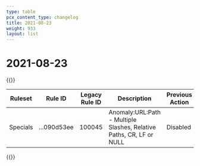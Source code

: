 ```yaml
---
type: table
pcx_content_type: changelog
title: 2021-08-23
weight: 933
layout: list
---
```


# 2021-08-23

{{<table-wrap>}}

<table style="width: 100%">
  <thead>
    <tr>
      <th>Ruleset</th>
      <th>Rule ID</th>
      <th>Legacy Rule ID</th>
      <th>Description</th>
      <th>Previous Action</th>
      <th>New Action</th>
    </tr>
  </thead>
  <tbody>
    <tr>
      <td>Specials</td>
      <td>...090d53ee</td>
      <td>100045</td>
      <td>
        Anomaly:URL:Path - Multiple Slashes, Relative Paths, CR, LF or NULL
      </td>
      <td>Disabled</td>
      <td>Disabled</td>
    </tr>
  </tbody>
</table>
{{</table-wrap>}}
